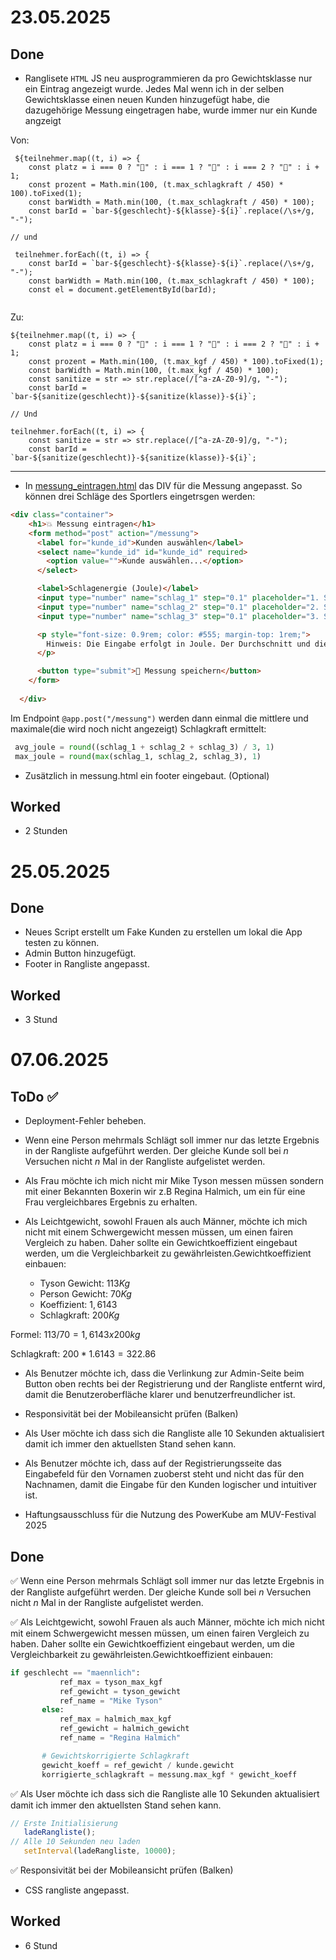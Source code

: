 # 23.05.2025

## Done
- Ranglisete `HTML` JS neu ausprogrammieren da pro Gewichtsklasse nur ein Eintrag angezeigt wurde. Jedes Mal wenn ich in der selben Gewichtsklasse einen neuen Kunden hinzugefügt habe, die dazugehörige Messung eingetragen habe, wurde immer nur ein Kunde angzeigt

Von:

````JS
 ${teilnehmer.map((t, i) => {
    const platz = i === 0 ? "🥇" : i === 1 ? "🥈" : i === 2 ? "🥉" : i + 1;
    const prozent = Math.min(100, (t.max_schlagkraft / 450) * 100).toFixed(1);
    const barWidth = Math.min(100, (t.max_schlagkraft / 450) * 100);
    const barId = `bar-${geschlecht}-${klasse}-${i}`.replace(/\s+/g, "-");

// und

 teilnehmer.forEach((t, i) => {
    const barId = `bar-${geschlecht}-${klasse}-${i}`.replace(/\s+/g, "-");
    const barWidth = Math.min(100, (t.max_schlagkraft / 450) * 100);
    const el = document.getElementById(barId);


````

Zu:


````JS
${teilnehmer.map((t, i) => {
    const platz = i === 0 ? "🥇" : i === 1 ? "🥈" : i === 2 ? "🥉" : i + 1;
    const prozent = Math.min(100, (t.max_kgf / 450) * 100).toFixed(1);
    const barWidth = Math.min(100, (t.max_kgf / 450) * 100);
    const sanitize = str => str.replace(/[^a-zA-Z0-9]/g, "-");
    const barId = `bar-${sanitize(geschlecht)}-${sanitize(klasse)}-${i}`;

// Und

teilnehmer.forEach((t, i) => {
    const sanitize = str => str.replace(/[^a-zA-Z0-9]/g, "-");
    const barId = `bar-${sanitize(geschlecht)}-${sanitize(klasse)}-${i}`;

````

---

- In [messung_eintragen.html](/static/messung_eintragen.html) das DIV für die Messung angepasst. So können drei Schläge des Sportlers 
eingetrsgen werden:

````html
<div class="container">
    <h1>💥 Messung eintragen</h1>
    <form method="post" action="/messung">
      <label for="kunde_id">Kunden auswählen</label>
      <select name="kunde_id" id="kunde_id" required>
        <option value="">Kunde auswählen...</option>
      </select>

      <label>Schlagenergie (Joule)</label>
      <input type="number" name="schlag_1" step="0.1" placeholder="1. Schlag (z. B. 300.0)" required>
      <input type="number" name="schlag_2" step="0.1" placeholder="2. Schlag (z. B. 280.0)" required>
      <input type="number" name="schlag_3" step="0.1" placeholder="3. Schlag (z. B. 290.0)" required>

      <p style="font-size: 0.9rem; color: #555; margin-top: 1rem;">
        Hinweis: Die Eingabe erfolgt in Joule. Der Durchschnitt und die Schlagkraft in Kilogramm-Kraft (kgf) werden automatisch berechnet und gespeichert.
      </p>

      <button type="submit">💾 Messung speichern</button>
    </form>
    
  </div>
````
Im Endpoint `@app.post("/messung")` werden dann einmal die mittlere und maximale(die wird noch nicht angezeigt) Schlagkraft ermittelt:

````python
 avg_joule = round((schlag_1 + schlag_2 + schlag_3) / 3, 1)
 max_joule = round(max(schlag_1, schlag_2, schlag_3), 1)
````




- Zusätzlich in messung.html ein footer eingebaut. (Optional)


## Worked
- 2 Stunden

# 25.05.2025

## Done

- Neues Script erstellt um Fake Kunden zu erstellen um lokal die App testen zu können.
- Admin Button hinzugefügt.
- Footer in Rangliste angepasst.

## Worked
- 3 Stund

# 07.06.2025

## ToDo  ✅

- Deployment-Fehler beheben.
- Wenn eine Person mehrmals Schlägt soll immer nur das letzte Ergebnis in der Rangliste aufgeführt werden. Der gleiche Kunde soll bei $n$ Versuchen nicht $n$ Mal
in der Rangliste aufgelistet werden.
-  Als Frau möchte ich mich nicht mir Mike Tyson messen müssen sondern mit einer Bekannten Boxerin wir z.B Regina Halmich, um ein für eine Frau vergleichbares Ergebnis zu erhalten.

- Als Leichtgewicht, sowohl Frauen als auch Männer, möchte ich mich nicht mit einem Schwergewicht messen müssen, um einen fairen Vergleich zu haben. Daher sollte ein Gewichtkoeffizient eingebaut werden, um die Vergleichbarkeit zu gewährleisten.Gewichtkoeffizient einbauen:

  - Tyson Gewicht: $113Kg$
  - Person Gewicht: $70Kg$
  - Koeffizient: $1,6143$
  - Schlagkraft: $200Kg$

Formel: $113/70=1,6143x200kg$

Schlagkraft: $200*1.6143=322.86$

- Als Benutzer möchte ich, dass die Verlinkung zur Admin-Seite beim Button oben rechts bei der Registrierung und der Rangliste entfernt wird, damit die Benutzeroberfläche klarer und benutzerfreundlicher ist.

- Responsivität bei der Mobileansicht prüfen (Balken)

- Als User möchte ich dass sich die Rangliste alle 10 Sekunden aktualisiert damit ich immer den aktuellsten Stand sehen kann.

- Als Benutzer möchte ich, dass auf der Registrierungsseite das Eingabefeld für den Vornamen zuoberst steht und nicht das für den Nachnamen, damit die Eingabe für den Kunden logischer und intuitiver ist.

- Haftungsausschluss für die Nutzung des PowerKube am MUV-Festival 2025


## Done

✅ Wenn eine Person mehrmals Schlägt soll immer nur das letzte Ergebnis in der Rangliste aufgeführt werden. Der gleiche Kunde soll bei $n$ Versuchen nicht $n$ Mal
in der Rangliste aufgelistet werden.

✅ Als Leichtgewicht, sowohl Frauen als auch Männer, möchte ich mich nicht mit einem Schwergewicht messen müssen, um einen fairen Vergleich zu haben. Daher sollte ein Gewichtkoeffizient eingebaut werden, um die Vergleichbarkeit zu gewährleisten.Gewichtkoeffizient einbauen:
 
 ```python
 if geschlecht == "maennlich":
            ref_max = tyson_max_kgf
            ref_gewicht = tyson_gewicht
            ref_name = "Mike Tyson"
        else:
            ref_max = halmich_max_kgf
            ref_gewicht = halmich_gewicht
            ref_name = "Regina Halmich"

        # Gewichtskorrigierte Schlagkraft
        gewicht_koeff = ref_gewicht / kunde.gewicht
        korrigierte_schlagkraft = messung.max_kgf * gewicht_koeff
 ```

✅ Als User möchte ich dass sich die Rangliste alle 10 Sekunden aktualisiert damit ich immer den aktuellsten Stand sehen kann.

 ```javascript
// Erste Initialisierung
    ladeRangliste();
// Alle 10 Sekunden neu laden
    setInterval(ladeRangliste, 10000);
 ```

 ✅ Responsivität bei der Mobileansicht prüfen (Balken)
 - CSS rangliste angepasst.

 ## Worked
- 6 Stund







